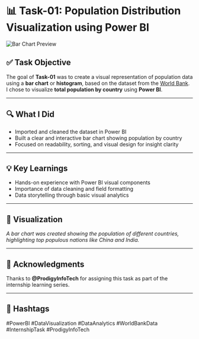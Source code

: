 # 📊 Task-01: Population Distribution Visualization using Power BI

![Bar Chart Preview](path/to/your/image.png) <!-- Replace with actual image path or link -->

## ✅ Task Objective

The goal of **Task-01** was to create a visual representation of population data using a **bar chart** or **histogram**, based on the dataset from the [World Bank](https://data.worldbank.org/indicator/SP.POP.TOTL).  
I chose to visualize **total population by country** using **Power BI**.

---

## 🔍 What I Did

- Imported and cleaned the dataset in Power BI  
- Built a clear and interactive bar chart showing population by country  
- Focused on readability, sorting, and visual design for insight clarity

---

## 💡 Key Learnings

- Hands-on experience with Power BI visual components  
- Importance of data cleaning and field formatting  
- Data storytelling through basic visual analytics

---

## 📸 Visualization

*A bar chart was created showing the population of different countries, highlighting top populous nations like China and India.*

---

## 🙌 Acknowledgments

Thanks to **@ProdigyInfoTech** for assigning this task as part of the internship learning series.

---

## 🔖 Hashtags

#PowerBI #DataVisualization #DataAnalytics #WorldBankData #InternshipTask #ProdigyInfoTech
